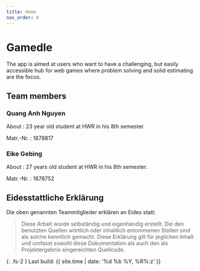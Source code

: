 ```yaml
---
title: Home
nav_order: 0
---
```



# Gamedle

The app is aimed at users who want to have a challenging, but easily accessible hub
for web games where problem solving and solid estimating are the focus.

## Team members

### Quang Anh Nguyen

About
: 23 year old student at HWR in his 8th semester.

Matr.-Nr.
: 1878817

### Eike Gebing

About
: 27 years old student at HWR in his 8th semester.

Matr.-Nr.
: 1878752

## Eidesstattliche Erklärung

Die oben genannten Teammitglieder erklären an Eides statt:

> Diese Arbeit wurde selbständig und eigenhändig erstellt. Die den benutzten Quellen wörtlich oder inhaltlich entommenen Stellen sind als solche kenntlich gemacht. Diese Erklärung gilt für jeglichen Inhalt und umfasst sowohl diese Dokumentation als auch den als Projektergebnis eingereichten Quellcode.

{: .fs-2 }
Last build: {{ site.time | date: '%d %b %Y, %R%:z' }}
